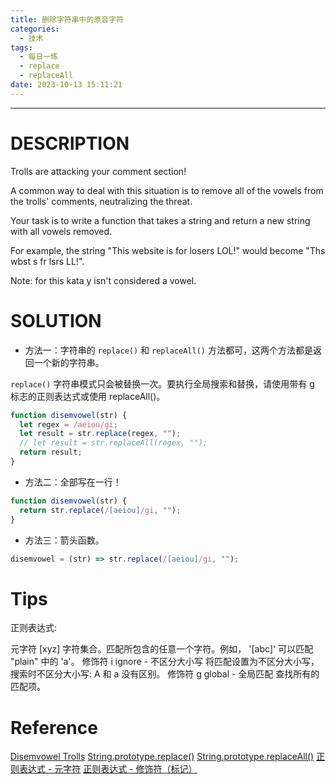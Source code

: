 ```yaml
---
title: 删除字符串中的原音字符
categories:
  - 技术
tags:
  - 每日一练
  - replace
  - replaceAll
date: 2023-10-13 15:11:21
---
```


---

# DESCRIPTION

Trolls are attacking your comment section!

A common way to deal with this situation is to remove all of the vowels from the trolls' comments, neutralizing the threat.

Your task is to write a function that takes a string and return a new string with all vowels removed.

For example, the string "This website is for losers LOL!" would become "Ths wbst s fr lsrs LL!".

Note: for this kata y isn't considered a vowel.

# SOLUTION

- 方法一：字符串的 `replace()` 和 `replaceAll()` 方法都可，这两个方法都是返回一个新的字符串。

`replace()` 字符串模式只会被替换一次。要执行全局搜索和替换，请使用带有 g 标志的正则表达式或使用 replaceAll()。

```js
function disemvowel(str) {
  let regex = /aeiou/gi;
  let result = str.replace(regex, "");
  // let result = str.replaceAll(regex, "");
  return result;
}
```

<!-- more -->

- 方法二：全部写在一行！

```js
function disemvowel(str) {
  return str.replace(/[aeiou]/gi, "");
}
```

- 方法三：箭头函数。

```js
disemvowel = (str) => str.replace(/[aeiou]/gi, "");
```

# Tips

正则表达式:

元字符 [xyz] 字符集合。匹配所包含的任意一个字符。例如， '[abc]' 可以匹配 "plain" 中的 'a'。
修饰符 i ignore - 不区分大小写 将匹配设置为不区分大小写，搜索时不区分大小写: A 和 a 没有区别。
修饰符 g global - 全局匹配 查找所有的匹配项。

# Reference

[Disemvowel Trolls](https://www.codewars.com/kata/52fba66badcd10859f00097e/train/javascript)
[String.prototype.replace()](https://developer.mozilla.org/zh-CN/docs/Web/JavaScript/Reference/Global_Objects/String/replace)
[String.prototype.replaceAll()](https://developer.mozilla.org/zh-CN/docs/Web/JavaScript/Reference/Global_Objects/String/replaceAll)
[正则表达式 - 元字符](runoob.com/regexp/regexp-metachar.html)
[正则表达式 - 修饰符（标记）](https://www.runoob.com/regexp/regexp-flags.html)

